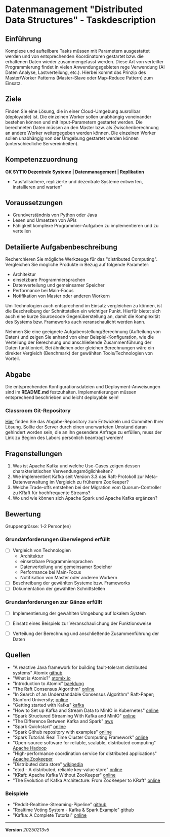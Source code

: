 # Datenmanagement "Distributed Data Structures" - Taskdescription

## Einführung
Komplexe und aufteilbare Tasks müssen mit Parametern ausgestattet werden und von entsprechenden Koordinatoren gestartet bzw. die erhaltenen Daten wieder zusammengefasst werden. Diese Art von verteilter Programmierung findet in vielen Anwendungsgebieten rege Verwendung (AI Daten Analyse, Lastverteilung, etc.). Hierbei kommt das Prinzip des Master/Worker Patterns (Master-Slave oder Map-Reduce Pattern) zum Einsatz.

## Ziele
Finden Sie eine Lösung, die in einer Cloud-Umgebung ausrollbar (deployable) ist. Die einzelnen Worker sollen unabhängig voneinander bestehen können und mit Input-Parametern gestartet werden. Die berechneten Daten müssen an den Master bzw. als Zwischenberechnung an andere Worker weitergegeben werden können. Die einzelnen Worker sollen unabhängig von der Umgebung gestartet werden können (unterschiedliche Servereinheiten).

## Kompetenzzuordnung
**GK SYT10 Dezentrale Systeme | Datenmanagement | Replikation**

* "ausfallsichere, replizierte und dezentrale Systeme entwerfen, installieren und warten"


## Voraussetzungen
* Grundverständnis von Python oder Java
* Lesen und Umsetzen von APIs
* Fähigkeit komplexe Programmier-Aufgaben zu implementieren und zu verteilen

## Detailierte Aufgabenbeschreibung
Recherchieren Sie mögliche Werkzeuge für das "distributed Computing". Vergleichen Sie mögliche Produkte in Bezug auf folgende Parameter:

* Architektur
* einsetzbare Programmiersprachen
* Datenverteilung und gemeinsamer Speicher
* Performance bei Main-Focus
* Notifikation von Master oder anderen Workern

Um Technologien auch entsprechend im Einsatz vergleichen zu können, ist die Beschreibung der Schnittstellen ein wichtiger Punkt. Hierfür bietet sich auch eine kurze Sourcecode Gegenüberstellung an, damit die Komplexität des Systems bzw. Frameworks auch veranschaulicht werden kann.

Nehmen Sie eine geeignete Aufgabenstellung/Berechnung (Aufteilung von Daten) und zeigen Sie anhand von einer Beispiel-Konfiguration, wie die Verteilung der Berechnung und anschließende Zusammenführung der Daten funktioniert. Bei ähnlichen oder gleichen Berechnungen wäre ein direkter Vergleich (Benchmark) der gewählten Tools/Technologien von Vorteil.

## Abgabe
Die entsprechenden Konfigurationsdateien und Deployment-Anweisungen sind im **README.md** festzuhalten. Implementierungen müssen entsprechend beschrieben und leicht deployable sein!

### Classroom Git-Repository
[Hier](https://classroom.github.com/a/OpRMoNZk) finden Sie das Abgabe-Repository zum Entwickeln und Commiten Ihrer Lösung. Sollte der Server durch einen unerwarteten Umstand daran gehindert worden sein, die an ihn gesendete Anfrage zu erfüllen, muss der Link zu Beginn des Labors persönlich beantragt werden!

## Fragenstellungen
1. Was ist Apache Kafka und welche Use-Cases zeigen dessen charakteristischen Verwendungsmöglichkeiten?
2. Wie implementiert Kafka seit Version 3.3 das Raft-Protokoll zur Meta-Datenverwaltung im Vergleich zu früherem ZooKeeper?
3. Welche Trade-offs entstehen bei der Migration vom Quorum-Controller zu KRaft für hochfrequente Streams?
4. Wo und wie können sich Apache Spark und Apache Kafka ergänzen?

## Bewertung
Gruppengrösse: 1-2 Person(en)
### Grundanforderungen **überwiegend erfüllt**
- [ ] Vergleich von Technologien
	* Architektur
	* einsetzbare Programmiersprachen
	* Datenverteilung und gemeinsamer Speicher
	* Performance bei Main-Focus
	* Notifikation von Master oder anderen Workern
- [ ] Beschreibung der gewählten Systeme bzw. Frameworks
- [ ] Dokumentation der gewählten Schnittstellen

### Grundanforderungen **zur Gänze erfüllt**
- [ ] Implementierung der gewählten Umgebung auf lokalem System
- [ ] Einsatz eines Beispiels zur Veranschaulichung der Funktionsweise
- [ ] Verteilung der Berechnung und anschließende Zusammenführung der Daten


## Quellen
* "A reactive Java framework for building fault-tolerant distributed systems" Atomix [github](https://github.com/atomix/atomix)
* "What is Atomix?" [atomix.io](https://atomix.io/user-guide/architecture/)
* "Introduction to Atomix" [baeldung](https://www.baeldung.com/atomix)
* "The Raft Consensus Algorithm" [online](https://raft.github.io/)
* "In Search of an Understandable Consensus Algorithm" Raft-Paper; Stanford University; [online](https://raft.github.io/raft.pdf)
* "Getting started with Kafka" [kafka](https://kafka.apache.org/documentation/#gettingStarted)
* "How to Set up Kafka and Stream Data to MinIO in Kubernetes" [online](https://blog.min.io/stream-data-to-minio-using-kafka-kubernetes/)
* "Spark Structured Streaming With Kafka and MinIO" [online](https://blog.min.io/spark-structured-streaming-with-kafka-and-minio/)
* "The Difference Between Kafka and Spark" [aws](https://aws.amazon.com/compare/the-difference-between-kafka-and-spark/)
* "Spark Quickstart" [online](http://spark.apache.org/docs/latest/quick-start.html)  
* "Spark Github repository with examples" [online](https://github.com/apache/spark)
* "Spark Tutorial: Real Time Cluster Computing Framework" [online](https://www.edureka.co/blog/spark-tutorial/)
* "Open-source software for reliable, scalable, distributed computing" [Apache Hadoop](https://hadoop.apache.org/)  
* "High-performance coordination service for distributed applications" [Apache Zookeeper](https://zookeeper.apache.org/doc/current/)  
* "Distributed data store" [wikipedia](https://en.wikipedia.org/wiki/Distributed_data_store)
* "etcd - A distributed, reliable key-value store" [online](https://etcd.io/)
* "KRaft: Apache Kafka Without ZooKeeper" [online](https://developer.confluent.io/learn/kraft/)
* "The Evolution of Kafka Architecture: From ZooKeeper to KRaft" [online](https://romanglushach.medium.com/the-evolution-of-kafka-architecture-from-zookeeper-to-kraft-f42d511ba242)

### Beispiele
* "Reddit-Realtime-Streaming-Pipeline" [github](https://github.com/Hungreeee/Reddit-Realtime-Streaming-Pipeline?tab=readme-ov-file)
* "Realtime Voting System - Kafka & Spark Example" [github](https://github.com/rajuranjan00/Real-time-voting-system)
* "Kafka: A Complete Tutorial" [online](https://medium.com/@Shamimw/kafka-a-complete-tutorial-part-1-installing-kafka-server-without-zookeeper-kraft-mode-using-6fc60272457f)

---
**Version** *20250213v5*
